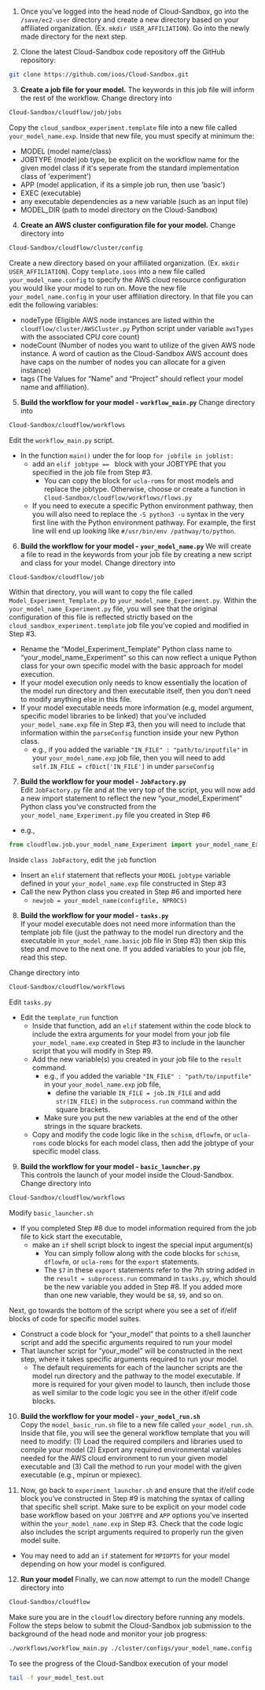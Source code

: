 1. Once you’ve logged into the head node of Cloud-Sandbox, go into the `/save/ec2-user` directory and create a new directory based on your affiliated organization. (Ex. `mkdir USER_AFFILIATION`). Go into the newly made directory for the next step.

2. Clone the latest Cloud-Sandbox code repository off the GitHub repository: 
~~~bash
git clone https://github.com/ioos/Cloud-Sandbox.git
~~~

3. **Create a job file for your model.** 
The keywords in this job file will inform the rest of the workflow.
Change directory into 
~~~bash
Cloud-Sandbox/cloudflow/job/jobs
~~~ 
Copy the `cloud_sandbox_experiment.template` file into a new file called `your_model_name.exp`. Inside that new file, you must specify at minimum the: 
- MODEL (model name/class) 
- JOBTYPE (model job type, be explicit on the workflow name for the given model class if it's seperate from the standard implementation class of 'experiment')
- APP (model application, if its a simple job run, then use 'basic')
- EXEC (executable) 
- any executable dependencies as a new variable (such as an input file) 
- MODEL_DIR (path to model directory on the Cloud-Sandbox) 

4. **Create an AWS cluster configuration file for your model.** 
Change directory into 
~~~bash
Cloud-Sandbox/cloudflow/cluster/config 
~~~
Create a new directory based on your affiliated organization. (Ex. `mkdir USER_AFFILIATION`). Copy `template.ioos` into a new file called `your_model_name.config` to specify the AWS cloud resource configuration you would like your model to run on. Move the new file `your_model_name.config` in your user affiliation directory. In that file you can edit the following variables: 
- nodeType (Eligible AWS node instances are listed within the `cloudflow/cluster/AWSCluster.py` Python script under variable `awsTypes` with the associated CPU core count) 
- nodeCount (Number of nodes you want to utilize of the given AWS node instance. A word of caution as the Cloud-Sandbox AWS account does have caps on the number of nodes you can allocate for a given instance)
- tags (The Values for “Name” and “Project” should reflect your model name and affiliation). 

5. **Build the workflow for your model - `workflow_main.py`**
Change directory into 
~~~bash
Cloud-Sandbox/cloudflow/workflows
~~~ 

Edit the `workflow_main.py` script. 
- In the function `main()` under the for loop `for jobfile in joblist:`
   - add an `elif jobtype == ` block with your JOBTYPE that you specified in the job file from Step #3. 
      - You can copy the block for `ucla-roms` for most models and replace the jobtype. Otherwise, choose or create a function in `Cloud-Sandbox/cloudflow/workflows/flows.py`
   - If you need to execute a specific Python environment pathway, then you will also need to replace the `-S python3 -u` syntax in the very first line with the Python environment pathway. For example, the first line will end up looking like `#/usr/bin/env /pathway/to/python`.

6. **Build the workflow for your model - `your_model_name.py`** 
We will create a file to read in the keywords from your job file by creating a new script and class for your model.
Change directory into 
~~~bash
Cloud-Sandbox/cloudflow/job
~~~ 	
Within that directory, you will want to copy the file called `Model_Experiment_Template.py` to `your_model_name_Experiment.py`. Within the `your_model_name_Experiment.py` file, you will see that the original configuration of this file is reflected strictly based on the `cloud_sandbox_experiment.template` job file you’ve copied and modified in Step #3. 
- Rename the “Model_Experiment_Template” Python class name to “your_model_name_Experiment” so this can now reflect a unique Python class for your own specific model with the basic approach for model execution. 
- If your model execution only needs to know essentially the location of the model run directory and then executable itself, then you don’t need to modify anything else in this file. 
- If your model executable needs more information (e.g, model argument, specific model libraries to be linked) that you’ve included `your_model_name.exp` file in Step #3, then you will need to include that information within the `parseConfig` function inside your new Python class.
   - e.g., if you added the variable `"IN_FILE" : "path/to/inputfile"` in your `your_model_name.exp` job file, then you will need to add `self.IN_FILE = cfDict['IN_FILE']` in under `parseConfig`

7. **Build the workflow for your model - `JobFactory.py`**	
Edit `JobFactory.py` file and at the very top of the script, you will now add a new import statement to reflect the new “your_model_Experiment” Python class you’ve constructed from the `your_model_name_Experiment.py` file you created in Step #6 
- e.g., 
~~~python
from cloudflow.job.your_model_name_Experiment import your_model_name_Experiment
~~~
Inside `class JobFactory`, edit the `job` function 
- Insert an `elif` statement that reflects your `MODEL` `jobtype` variable defined in your `your_model_name.exp` file constructed in Step #3 
- Call the new Python class you created in Step #6 and imported here
  - `newjob = your_model_name(configfile, NPROCS)`

8. **Build the workflow for your model - `tasks.py`**	
If your model executable does not need more information than the template job file (just the pathway to the model run directory and the executable in `your_model_name.basic` job file in Step #3) then skip this step and move to the next one. If you added variables to your job file, read this step.

Change directory into 
~~~bash
Cloud-Sandbox/cloudflow/workflows
~~~ 	
Edit `tasks.py`
- Edit the `template_run` function 
  - Inside that function, add an `elif` statement within the code block to include the extra arguments for your model from your job file `your_model_name.exp` created in Step #3 to include in the launcher script that you will modify in Step #9. 
  - Add the new variable(s) you created in your job file to the `result` command. 
    - e.g., if you added the variable `"IN_FILE" : "path/to/inputfile"` in your `your_model_name.exp` job file, 
      - define the variable `IN_FILE = job.IN_FILE` and add `str(IN_FILE)` in the `subprocess.run` command within the square brackets. 
    - Make sure you put the new variables at the end of the other strings in the square brackets. 
  - Copy and modify the code logic like in the `schism`, `dflowfm`, or `ucla-roms` code blocks for each model class, then add the jobtype of your specific model class.
  

9. **Build the workflow for your model - `basic_launcher.py`**	
This controls the launch of your model inside the Cloud-Sandbox.
Change directory into 
~~~bash
Cloud-Sandbox/cloudflow/workflows
~~~ 	
Modify `basic_launcher.sh` 
- If you completed Step #8 due to model information required from the job file to kick start the executable, 
  - make an `if` shell script block to ingest the special input argument(s) 
    - You can simply follow along with the code blocks for `schism`, `dflowfm`, or `ucla-roms` for the `export` statements. 
    - The `$7` in these `export` statements refer to the 7th string added in the `result = subprocess.run` command in `tasks.py`, which should be the new variable you added in Step #8. If you added more than one new variable, they would be `$8`, `$9`, and so on.

Next, go towards the bottom of the script where you see a set of if/elif blocks of code for specific model suites. 
- Construct a code block for “your_model” that points to a shell launcher script and add the specific arguments required to run your model 
- That launcher script for “your_model” will be constructed in the next step, where it takes specific arguments required to run your model. 
  - The default requirements for each of the launcher scripts are the model run directory and the pathway to the model executable. If more is required for your given model to launch, then include those as well similar to the code logic you see in the other if/elif code blocks.

10. **Build the workflow for your model - `your_model_run.sh`**		
Copy the `model_basic_run.sh` file to a new file called `your_model_run.sh`. Inside that file, you will see the general workflow template that you will need to modify: 
(1) Load the required compilers and libraries used to compile your model 
(2) Export any required environmental variables needed for the AWS cloud environment to run your given model executable and 
(3) Call the method to run your model with the given executable (e.g., mpirun or mpiexec). 

11. Now, go back to `experiment_launcher.sh` and ensure that the if/elif code block you’ve constructed in Step #9 is matching the syntax of calling that specific shell script. Make sure to be explicit on your model code base workflow based on your `JOBTYPE` and `APP` options you've inserted within the `your_model_name.exp` in Step #3. Check that the code logic also includes the script arguments required to properly run the given model suite. 
- You may need to add an `if` statement for `MPIOPTS` for your model depending on how your model is configured.

12. **Run your model**
Finally, we can now attempt to run the model! 
Change directory into 
~~~bash
Cloud-Sandbox/cloudflow
~~~ 	
Make sure you are in the `cloudflow` directory before running any models. Follow the steps below to submit the Cloud-Sandbox job submission to the background of the head node and monitor your job progress:
~~~bash
./workflows/workflow_main.py ./cluster/configs/your_model_name.config ./job/jobs/your_model_name.exp &> your_model_test.out &
~~~
To see the progress of the Cloud-Sandbox execution of your model
~~~bash
tail -f your_model_test.out 
~~~

